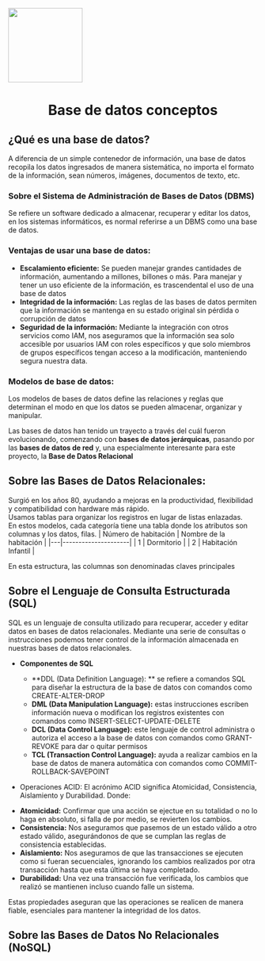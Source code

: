 <p align="left""><img src="https://semanadelcannabis.cayetano.edu.pe/assets/img/logo-upch.png" width="150">
<h1 align="center">Base de datos conceptos</h1>
</p>

## ¿Qué es una base de datos?

A diferencia de un simple contenedor de información, una base de datos recopila los datos ingresados de manera sistemática, no importa el formato de la información, sean números, imágenes, documentos de texto, etc.

### Sobre el Sistema de Administración de Bases de Datos (DBMS)
Se refiere un software dedicado a almacenar, recuperar y editar los datos, en los sistemas informáticos, es normal referirse a un DBMS como una base de datos.

### Ventajas de usar una base de datos:
- **Escalamiento eficiente:** Se pueden manejar grandes cantidades de información, aumentando a millones, billones o más. Para manejar y tener un uso eficiente de la información, es trascendental el uso de una base de datos
- **Integridad de la información:** Las reglas de las bases de datos permiten que la información se mantenga en su estado original sin pérdida o corrupción de datos
- **Seguridad de la información:** Mediante la integración con otros servicios como IAM, nos aseguramos que la información sea solo accesible por usuarios IAM con roles específicos y que solo miembros de grupos específicos tengan acceso a la modificación, manteniendo segura nuestra data.
  
### Modelos de base de datos:
Los modelos de bases de datos define las relaciones y reglas que determinan el modo en que los datos se pueden almacenar, organizar y manipular.

Las bases de datos han tenido un trayecto a través del cuál fueron evolucionando, comenzando con **bases de datos jerárquicas**, pasando por las **bases de datos de red** y, una especialmente interesante para este proyecto, la **Base de Datos Relacional**

## Sobre las Bases de Datos Relacionales:
Surgió en los años 80, ayudando a mejoras en la productividad, flexibilidad y compatibilidad con hardware más rápido. 
<br>
Usamos tablas para organizar los registros en lugar de listas enlazadas.
<br>
En estos modelos, cada categoría tiene una tabla  donde los atributos son columnas y los datos, filas. 
| Número de habitación | Nombre de la habitación          |
|---|---------------------|
| 1 | Dormitorio          |
| 2 | Habitación Infantil |

En esta estructura, las columnas son denominadas claves principales 

## Sobre el Lenguaje de Consulta Estructurada (SQL)
SQL es un lenguaje de consulta utilizado para recuperar, acceder y editar datos en bases de datos relacionales. Mediante una serie de consultas o instrucciones podemos tener control de la información almacenada en nuestras bases de datos relacionales.

* **Componentes de SQL**
  - **DDL (Data Definition Language): ** se refiere a comandos SQL para diseñar la estructura de la base de datos con comandos como CREATE-ALTER-DROP
  - **DML (Data Manipulation Language):** estas instrucciones escriben información nueva o modifican los registros existentes con comandos como INSERT-SELECT-UPDATE-DELETE
  - **DCL (Data Control Language):** este lenguaje de control administra o autoriza el acceso a la base de datos con comandos como GRANT-REVOKE para dar o quitar permisos
  - **TCL (Transaction Control Language):** ayuda a realizar cambios en la base de datos de manera automática con comandos como COMMIT-ROLLBACK-SAVEPOINT
  
* Operaciones ACID:
El acrónimo ACID significa Atomicidad, Consistencia, Aislamiento y Durabilidad.
Donde:
- **Atomicidad:** Confirmar que una acción se ejectue en su totalidad o no lo haga en absoluto, si falla de por medio, se revierten los cambios.
- **Consistencia:** Nos aseguramos que pasemos de un estado válido a otro estado válido, asegurándonos de que se cumplan las reglas de consistencia establecidas.
- **Aislamiento:** Nos aseguramos de que las transacciones se ejecuten como si fueran secuenciales, ignorando los cambios realizados por otra transacción hasta que esta última se haya completado.
- **Durabilidad:** Una vez una transacción fue verificada, los cambios que realizó se mantienen incluso cuando falle un sistema.
  
Estas propiedades aseguran que las operaciones se realicen de manera fiable, esenciales para mantener la integridad de los datos.


## Sobre las Bases de Datos No Relacionales (NoSQL)


